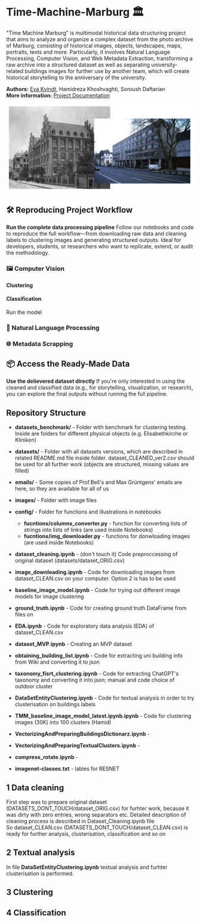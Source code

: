 # Time-Machine-Marburg 🏛️
"Time Machine Marburg" is multimodal historical data structuring project that aims to analyze and organize a complex dataset from the photo archive of Marburg, consisting of historical images, objects, landscapes, maps, portraits, texts and more. Particularly, it involves Natural Language Processing, Computer Vision, and Web Metadata Extraction, transforming a raw archive into a structured dataset as well as separating university-related buildings images for further use by another team, which will create historical storytelling to the anniversary of the university.

**Authors:** [Eva Kvindt](www.linkedin.com/in/eva-kvindt), Hamidreza Khoshvaghti, Soroush Daftarian  
**More information:** [Project Documentation](https://zenodo.org/records/15427716?token=eyJhbGciOiJIUzUxMiJ9.eyJpZCI6ImJiN2YyM2E2LTNmMmEtNDg3NS1iNjliLTFhYTZhN2VjYmM1YSIsImRhdGEiOnt9LCJyYW5kb20iOiI4NzBkOTdiYTQ3ZTFkMDU0OTkwY2M1ZmQ0NjJkNjAxZiJ9.1KtO70OIetgZX_Q2k7_fouTeI-R-efhNVc-JrhMEaiKBoL5rKALWmA_u8aNQEM29pEchoHCadWhKkOzuW3lA2A)

![cover](https://github.com/KvindtEva/Time-Machine-Marburg/blob/main/config/pics/git_overview_pic.png?raw=true)




## 🛠️ Reproducing Project Workflow
**Run the complete data processing pipeline**
Follow our notebooks and code to reproduce the full workflow—from downloading raw data and cleaning labels to clustering images and generating structured outputs. Ideal for developers, students, or researchers who want to replicate, extend, or audit the methodology.

### 🖼 Computer Vision

#### Clustering
#### Classification

Run the model


### 📝 Natural Language Processing

### 🌐 Metadata Scrapping



## 📦 Access the Ready-Made Data
**Use the delievered dataset directly**
If you're only interested in using the cleaned and classified data (e.g., for storytelling, visualization, or research), you can explore the final outputs without running the full pipeline.



## Repository Structure

- **datasets_benchmark/** - Folder with benchmark for clustering testing. Inside are folders for different physical objects (e.g. Elisabethkirche or Kliniken) 
- **datasets/** - Folder with all datasets versions, which are described in related README.md file inside folder. dataset_CLEANED_ver2.csv should be used for all further work (objects are structured, missing values are filled)
- **emails/** - Some copies of Prof.Bell's and  Max Grüntgens' emails are here, so they are available for all of us
- **images/** - Folder with image files 
- **config/** - Folder for functions and illustrations in notebooks
    - **fucntions/columns_converter.py** - function for converting lists of strings into lists of links (are used inside Notebooks)
    - **fucntions/img_downloader.py** - functions for donwloading images (are used inside Notebooks)


- **dataset_cleaning.ipynb** - (don't touch it) Code preproccessing of original dataset (datasets/dataset_ORIG.csv)
- **image_downloading.ipynb** - Code for downloading images from dataset_CLEAN.csv on your computer. Option 2 is has to be used
- **baseline_image_model.ipynb** - Code for trying out different image models for image clustering
- **ground_truth.ipynb** - Code for creating ground truth DataFrame from files on
- **EDA.ipynb** - Code for exploratory data analysis (EDA) of dataset_CLEAN.csv
- **dataset_MVP.ipynb** - Creating an MVP dataset
- **obtaining_building_list.ipynb** - Code for extracting uni building info from Wiki and converting it to json
- **taxonomy_fisrt_clustering.ipynb** - Code for extracting ChatGPT's taxonomy and converting it into json; manual and code choice of outdoor cluster 
- **DataSetEntityClustering.ipynb** - Code for textual analysis in order to try clusterisation on buildings labels
- **TMM_baseline_image_model_latest.ipynb.ipynb** - Code for clustering images (30K) into 100 clusters (Hamid)
- **VectorizingAndPreparingBuildingsDictionarz.ipynb** - 
- **VectorizingAndPreparingTextualClusters.ipynb** - 
- **compress_rotate.ipynb** -  

- **imagenet-classes.txt** - lables for RESNET

## 1 Data cleaning
First step was to prepare original dataset (DATASETS_DONT_TOUCH/dataset_ORIG.csv) for furhter work, because it was dirty with zero entries, wrong separators etc. Detailed description of cleaning process is described in Dataset_Cleaning.ipynb file  
So dataset_CLEAN.csv (DATASETS_DONT_TOUCH/dataset_CLEAN.csv) is ready for further analysis, clusterisation, classification and so on

## 2 Textual analysis
In file **DataSetEntityClustering.ipynb** textual analysis and furhter clusterisation is performed.

## 3 Clustering

## 4 Classification
